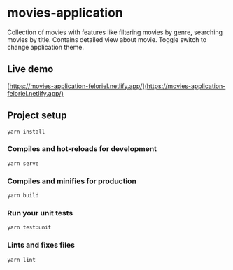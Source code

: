 # movies-application

Collection of movies with features like filtering movies by genre, searching movies by title. Contains detailed view about movie. Toggle switch to change application theme.

## Live demo

[https://movies-application-feloriel.netlify.app/](https://movies-application-feloriel.netlify.app/)

## Project setup

```
yarn install
```

### Compiles and hot-reloads for development

```
yarn serve
```

### Compiles and minifies for production

```
yarn build
```

### Run your unit tests

```
yarn test:unit
```

### Lints and fixes files

```
yarn lint
```
